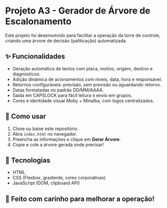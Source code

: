# Projeto A3 - Gerador de Árvore de Escalonamento

Este projeto foi desenvolvido para facilitar a operação da torre de controle, criando uma árvore de decisão (paliticação) automatizada. 

## ✨ Funcionalidades
- Geração automática de textos com placa, motivo, origem, destino e diagnósticos.
- Adição dinâmica de acionamentos com níveis, data, hora e responsável.
- Retornos configuráveis: previsão, sem previsão ou aguardando retorno.
- Datas formatadas no padrão DD/MM/AAAA.
- Saída em CAPSLOCK para fácil leitura e envio em grupos.
- Cores e identidade visual Moby + Minalba, com logos centralizados.

## 🚀 Como usar
1. Clone ou baixe este repositório.
2. Abra `index.html` no navegador.
3. Preencha as informações e clique em **Gerar Árvore**.
4. Copie e cole a árvore gerada onde precisar!

## 🧩 Tecnologias
- HTML
- CSS (Flexbox, gradiente, cores corporativas)
- JavaScript (DOM, clipboard API)

## 💙 Feito com carinho para melhorar a operação!
